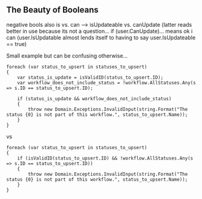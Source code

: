 ## The Beauty of Booleans

negative bools
also is vs. can --> isUpdateable vs. canUpdate (latter reads better in use because its not a question... if (user.CanUpdate)... means ok i can (user.IsUpdatable almost lends itself to having to say user.IsUpdateable == true)


Small example but can be confusing otherwise...

```
foreach (var status_to_upsert in statuses_to_upsert)
{
    var status_is_update = isValidID(status_to_upsert.ID);
    var workflow_does_not_include_status = !workflow.AllStatuses.Any(s => s.ID == status_to_upsert.ID);

    if (status_is_update && workflow_does_not_include_status)
    {
        throw new Domain.Exceptions.InvalidInput(string.Format("The status {0} is not part of this workflow.", status_to_upsert.Name));
    }
}
 ```
 
 vs
 
```
foreach (var status_to_upsert in statuses_to_upsert)
{
    if (isValidID(status_to_upsert.ID) && !workflow.AllStatuses.Any(s => s.ID == status_to_upsert.ID))
    {
        throw new Domain.Exceptions.InvalidInput(string.Format("The status {0} is not part of this workflow.", status_to_upsert.Name));
    }
}
 ```
 
 
